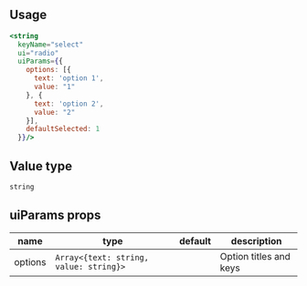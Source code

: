 ## Usage

```jsx
<string
  keyName="select"
  ui="radio"
  uiParams={{
    options: [{
      text: 'option 1',
      value: "1"
    }, {
      text: 'option 2',
      value: "2"
    }],
    defaultSelected: 1
  }}/>
```

<!-- STORY -->

## Value type

```js
string
```

## uiParams props

<table>
  <thead>
    <tr>
      <th>name</th>
      <th>type</th>
      <th>default</th>
      <th>description</th>
    </tr>
  </thead>
  <tbody>
    <tr>
      <td>options</td>
      <td><code>Array<{text: string, value: string}></code></td>
      <td></td>
      <td>Option titles and keys</td>
    </tr>
  </tbody>
</table>
